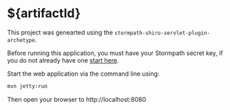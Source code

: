 ${artifactId}
===

This project was genearted using the `stormpath-shiro-servlet-plugin-archetype`.

Before running this application, you must have your Stormpath secret key, if you do not already have one [start here](http://docs.stormpath.com/java/quickstart/#get-an-api-key). 

Start the web application via the command line using:

```bash
mvn jetty:run
```

Then open your browser to http://localhost:8080
